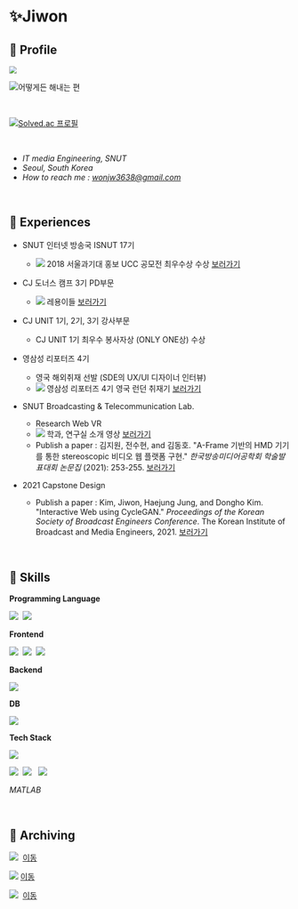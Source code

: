 # ✨Jiwon

## 🔹 Profile

<img src="https://postfiles.pstatic.net/MjAyMjA4MjhfMTIy/MDAxNjYxNjk0MjQ5MzIx.sxW_Kp3HYXp1pyBHEUVrObyTfFRXBgGPpxFjWjD_FjAg.bRi8kfDut47nWpn2tz8WGQfTOc-KILHrtS8LMMxAELIg.PNG.wonjw3638/1.PNG?type=w773" style="zoom:80%;" />

<br>

![어떻게든 해내는 편](https://postfiles.pstatic.net/MjAyMjA4MjBfMTI2/MDAxNjYwOTk2Mzk1MTA4.TumoGYCoZw5FbMdCUmIJVQHMwW3zxomyVsHDQLyCeQsg.kcRE9lTIN5n1FdmDohbUmleruCKio9ZiUiVHmJppFYkg.JPEG.wonjw3638/BOJ.jpg?type=w773)

<br>

[![Solved.ac
프로필](http://mazassumnida.wtf/api/v2/generate_badge?boj=won_k)](https://solved.ac/won_k)

<br>

- *IT media Engineering, SNUT*
- *Seoul, South Korea*
- *How to reach me : wonjw3638@gmail.com* 

<br>

## 🔹 Experiences

- SNUT 인터넷 방송국 ISNUT 17기
  - <img src="https://img.shields.io/badge/YouTube-FF0000?style=flat&logo=YouTube&logoColor=white"/> 2018 서울과기대 홍보 UCC 공모전 최우수상 수상 [보러가기](https://www.youtube.com/watch?v=O3bHF8CpQAM)

- CJ 도너스 캠프 3기 PD부문
  - <img src="https://img.shields.io/badge/YouTube-FF0000?style=flat&logo=YouTube&logoColor=white"/> 레용이들 [보러가기](https://www.youtube.com/channel/UCMNLf8IiWvRD65bWwZRAESA)
- CJ UNIT 1기, 2기, 3기 강사부문
  - CJ UNIT 1기 최우수 봉사자상 (ONLY ONE상) 수상 
- 영삼성 리포터즈 4기
  - 영국 해외취재 선발 (SDE의 UX/UI 디자이너 인터뷰)
  - <img src="https://img.shields.io/badge/YouTube-FF0000?style=flat&logo=YouTube&logoColor=white"/> 영삼성 리포터즈 4기 영국 런던 취재기 [보러가기](https://youtu.be/S1DyJnwzX7Y)
- SNUT Broadcasting & Telecommunication Lab.
  - Research Web VR
  - <img src="https://img.shields.io/badge/YouTube-FF0000?style=flat&logo=YouTube&logoColor=white"/> 학과, 연구실 소개 영상 [보러가기](https://www.youtube.com/watch?v=fzwoiSOOudw)
  - Publish a paper : 김지원, 전수현, and 김동호. "A-Frame 기반의 HMD 기기를 통한 stereoscopic 비디오 웹 플랫폼 구현." *한국방송미디어공학회 학술발표대회 논문집* (2021): 253-255. [보러가기](https://www.dbpia.co.kr/Journal/articleDetail?nodeId=NODE10604833)
- 2021 Capstone Design
  - Publish a paper : Kim, Jiwon, Haejung Jung, and Dongho Kim. "Interactive Web using CycleGAN." *Proceedings of the Korean Society of Broadcast Engineers Conference*. The Korean Institute of Broadcast and Media Engineers, 2021. [보러가기](https://koreascience.kr/article/CFKO202115161265739.page)

<br>

## 🔹 Skills

**Programming Language**

<img src="https://img.shields.io/badge/Python-3776AB?style=flat&logo=Python&logoColor=f5dd42"/>&nbsp;&nbsp;<img src="https://img.shields.io/badge/C-A8B9CC?style=flat&logo=C&logoColor=white"/>  

**Frontend**

<img src="https://img.shields.io/badge/HTML5-E34F26?style=flat&logo=HTML5&logoColor=white"/>&nbsp;&nbsp;<img src="https://img.shields.io/badge/CSS3-1572B6?style=flat&logo=CSS3&logoColor=white"/>&nbsp;&nbsp;<img src="https://img.shields.io/badge/JavaScript-F7DF1E?style=flat&logo=JavaScript&logoColor=1c1c1c"/>

**Backend**

<img src="https://img.shields.io/badge/Django-092E20?style=flat&logo=Django&logoColor=white"/> 

**DB**

<img src="https://img.shields.io/badge/MongoDB-47A248?style=flat&logo=MongoDB&logoColor=white"/> 

**Tech Stack**

<img src="https://img.shields.io/badge/AFrame-EF2D5E?style=flat&logo=A-Frame&logoColor=white"/> 

<img src="https://img.shields.io/badge/Adobe Photoshop-31A8FF?style=flat&logo=Adobe Photoshop&logoColor=black"/>&nbsp;&nbsp;<img src="https://img.shields.io/badge/Adobe Premiere Pro-9999FF?style=flat&logo=Adobe Premiere Pro&logoColor=black"/> &nbsp;&nbsp;<img src="https://img.shields.io/badge/Adobe After Effects-9999FF?style=flat&logo=Adobe After Effects&logoColor=black"/>

*MATLAB*

<br>

## 🔹 Archiving

<img src="https://img.shields.io/badge/Naver Blog-03C75A?style=flat&logo=Naver&logoColor=white"/> &nbsp;[이동](https://blog.naver.com/wonjw3638)

<img src="https://img.shields.io/badge/Tistory-000000?style=flat&logo=Tistory&logoColor=white"/>&nbsp;[이동](https://only-jione.tistory.com/)

<img src="https://img.shields.io/badge/Instagram-E4405F?style=flat&logo=Instagram&logoColor=white"/> &nbsp;[이동](https://www.instagram.com/_uomlr_/)
